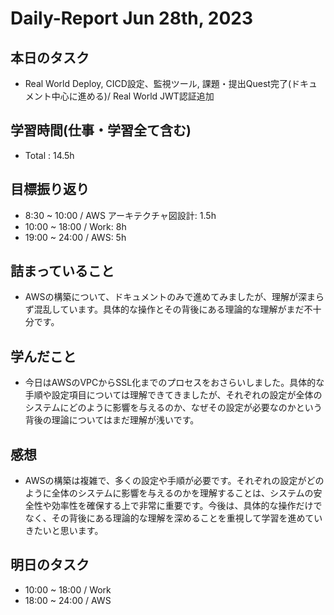 # Daily-Report Jun 28th, 2023

## 本日のタスク
- Real World Deploy, CICD設定、監視ツール, 課題・提出Quest完了(ドキュメント中心に進める)/ Real World JWT認証追加

## 学習時間(仕事・学習全て含む)
- Total : 14.5h

## 目標振り返り
- 8:30 ~ 10:00 / AWS アーキテクチャ図設計: 1.5h
- 10:00 ~ 18:00 / Work: 8h
- 19:00 ~ 24:00 / AWS: 5h

## 詰まっていること
- AWSの構築について、ドキュメントのみで進めてみましたが、理解が深まらず混乱しています。具体的な操作とその背後にある理論的な理解がまだ不十分です。

## 学んだこと
- 今日はAWSのVPCからSSL化までのプロセスをおさらいしました。具体的な手順や設定項目については理解できてきましたが、それぞれの設定が全体のシステムにどのように影響を与えるのか、なぜその設定が必要なのかという背後の理論についてはまだ理解が浅いです。


## 感想
- AWSの構築は複雑で、多くの設定や手順が必要です。それぞれの設定がどのように全体のシステムに影響を与えるのかを理解することは、システムの安全性や効率性を確保する上で非常に重要です。今後は、具体的な操作だけでなく、その背後にある理論的な理解を深めることを重視して学習を進めていきたいと思います。

## 明日のタスク
- 10:00 ~ 18:00 / Work
- 18:00 ~ 24:00 / AWS